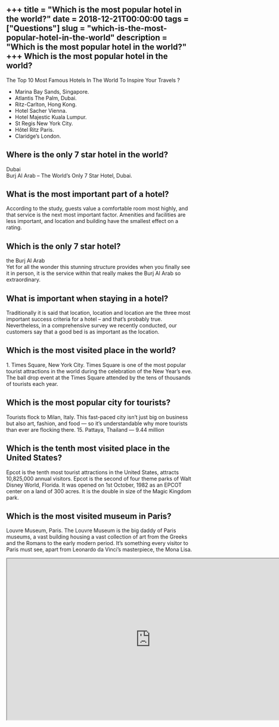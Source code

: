 +++
title = "Which is the most popular hotel in the world?"
date = 2018-12-21T00:00:00
tags = ["Questions"]
slug = "which-is-the-most-popular-hotel-in-the-world"
description = "Which is the most popular hotel in the world?"
+++
Which is the most popular hotel in the world?
---------------------------------------------

The Top 10 Most Famous Hotels In The World To Inspire Your Travels ?

- Marina Bay Sands, Singapore.
- Atlantis The Palm, Dubai.
- Ritz-Carlton, Hong Kong.
- Hotel Sacher Vienna.
- Hotel Majestic Kuala Lumpur.
- St Regis New York City.
- Hôtel Ritz Paris.
- Claridge’s London.

Where is the only 7 star hotel in the world?
--------------------------------------------

Dubai  
Burj Al Arab – The World’s Only 7 Star Hotel, Dubai.

What is the most important part of a hotel?
-------------------------------------------

According to the study, guests value a comfortable room most highly, and that service is the next most important factor. Amenities and facilities are less important, and location and building have the smallest effect on a rating.

Which is the only 7 star hotel?
-------------------------------

the Burj Al Arab  
Yet for all the wonder this stunning structure provides when you finally see it in person, it is the service within that really makes the Burj Al Arab so extraordinary.

What is important when staying in a hotel?
------------------------------------------

Traditionally it is said that location, location and location are the three most important success criteria for a hotel – and that’s probably true. Nevertheless, in a comprehensive survey we recently conducted, our customers say that a good bed is as important as the location.

Which is the most visited place in the world?
---------------------------------------------

1\. Times Square, New York City. Times Square is one of the most popular tourist attractions in the world during the celebration of the New Year’s eve. The ball drop event at the Times Square attended by the tens of thousands of tourists each year.

Which is the most popular city for tourists?
--------------------------------------------

Tourists flock to Milan, Italy. This fast-paced city isn’t just big on business but also art, fashion, and food — so it’s understandable why more tourists than ever are flocking there. 15. Pattaya, Thailand — 9.44 million

Which is the tenth most visited place in the United States?
-----------------------------------------------------------

Epcot is the tenth most tourist attractions in the United States, attracts 10,825,000 annual visitors. Epcot is the second of four theme parks of Walt Disney World, Florida. It was opened on 1st October, 1982 as an EPCOT center on a land of 300 acres. It is the double in size of the Magic Kingdom park.

Which is the most visited museum in Paris?
------------------------------------------

Louvre Museum, Paris. The Louvre Museum is the big daddy of Paris museums, a vast building housing a vast collection of art from the Greeks and the Romans to the early modern period. It’s something every visitor to Paris must see, apart from Leonardo da Vinci’s masterpiece, the Mona Lisa.

<iframe allow="accelerometer; autoplay; clipboard-write; encrypted-media; gyroscope; picture-in-picture" allowfullscreen="" class="__youtube_prefs__  epyt-is-override  no-lazyload" data-no-lazy="1" data-origheight="433" data-origwidth="770" data-skipgform_ajax_framebjll="" height="433" id="_ytid_48329" loading="lazy" src="https://www.youtube.com/embed/hQ0n9gxAAmc?enablejsapi=1&autoplay=0&cc_load_policy=0&cc_lang_pref=&iv_load_policy=1&loop=0&modestbranding=0&rel=1&fs=1&playsinline=0&autohide=2&theme=dark&color=red&controls=1&" title="YouTube player" width="770"></iframe>